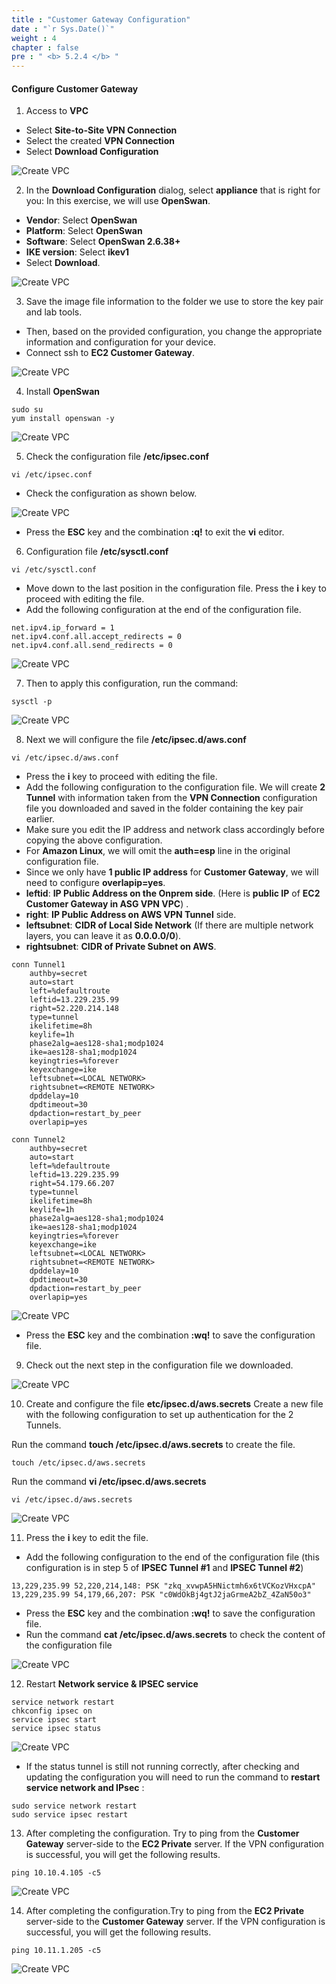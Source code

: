 ```yaml
---
title : "Customer Gateway Configuration"
date : "`r Sys.Date()`"
weight : 4
chapter : false
pre : " <b> 5.2.4 </b> "
---
```


#### Configure Customer Gateway

1. Access to **VPC**

- Select **Site-to-Site VPN Connection**
- Select the created **VPN Connection**
- Select **Download Configuration**

![Create VPC](/images/6-VPNSitetoSite/6.4-vpnconfigure/0001-vpnconfigure.png?featherlight=false&width=90pc)

2. In the **Download Configuration** dialog, select **appliance** that is right for you: In this exercise, we will use **OpenSwan**.
- **Vendor**: Select **OpenSwan**
- **Platform**: Select **OpenSwan**
- **Software**: Select **OpenSwan 2.6.38+**
- **IKE version**: Select **ikev1**
- Select **Download**.

![Create VPC](/images/6-VPNSitetoSite/6.4-vpnconfigure/0002-vpnconfigure.png?featherlight=false&width=90pc)

3. Save the image file information to the folder we use to store the key pair and lab tools.
- Then, based on the provided configuration, you change the appropriate information and configuration for your device.
- Connect ssh to **EC2 Customer Gateway**.

![Create VPC](/images/6-VPNSitetoSite/6.4-vpnconfigure/0003-vpnconfigure.png?featherlight=false&width=90pc)

4. Install **OpenSwan**

```
sudo su
yum install openswan -y
```

![Create VPC](/images/6-VPNSitetoSite/6.4-vpnconfigure/0004-vpnconfigure.png?featherlight=false&width=90pc)

5. Check the configuration file **/etc/ipsec.conf**

```
vi /etc/ipsec.conf
```
- Check the configuration as shown below.

![Create VPC](/images/6-VPNSitetoSite/6.4-vpnconfigure/0005-vpnconfigure.png?featherlight=false&width=90pc)

- Press the **ESC** key and the combination **:q!** to exit the **vi** editor.

6. Configuration file **/etc/sysctl.conf**

```
vi /etc/sysctl.conf
```

- Move down to the last position in the configuration file. Press the **i** key to proceed with editing the file.
- Add the following configuration at the end of the configuration file.

```
net.ipv4.ip_forward = 1
net.ipv4.conf.all.accept_redirects = 0
net.ipv4.conf.all.send_redirects = 0
```
![Create VPC](/images/6-VPNSitetoSite/6.4-vpnconfigure/0006-vpnconfigure.png?featherlight=false&width=90pc)

7. Then to apply this configuration, run the command:

```
sysctl -p
```

![Create VPC](/images/6-VPNSitetoSite/6.4-vpnconfigure/0007-vpnconfigure.png?featherlight=false&width=90pc)

8. Next we will configure the file **/etc/ipsec.d/aws.conf**

   
```
vi /etc/ipsec.d/aws.conf
```

- Press the **i** key to proceed with editing the file.
- Add the following configuration to the configuration file. We will create **2 Tunnel** with information taken from the **VPN Connection** configuration file you downloaded and saved in the folder containing the key pair earlier.
- Make sure you edit the IP address and network class accordingly before copying the above configuration.
- For **Amazon Linux**, we will omit the **auth=esp** line in the original configuration file.
- Since we only have **1 public IP address** for **Customer Gateway**, we will need to configure **overlapip=yes**.
- **leftid**: **IP Public Address on the Onprem side**. (Here is **public IP** of **EC2 Customer Gateway in ASG VPN VPC**) .
- **right**: **IP Public Address on AWS VPN Tunnel** side.
- **leftsubnet**: **CIDR of Local Side Network** (If there are multiple network layers, you can leave it as **0.0.0.0/0**).
- **rightsubnet**: **CIDR of Private Subnet on AWS**.

```
conn Tunnel1
	authby=secret
	auto=start
	left=%defaultroute
	leftid=13.229.235.99
	right=52.220.214.148
	type=tunnel
	ikelifetime=8h
	keylife=1h
	phase2alg=aes128-sha1;modp1024
	ike=aes128-sha1;modp1024
	keyingtries=%forever
	keyexchange=ike
	leftsubnet=<LOCAL NETWORK>
	rightsubnet=<REMOTE NETWORK>
	dpddelay=10
	dpdtimeout=30
	dpdaction=restart_by_peer
 	overlapip=yes

conn Tunnel2
	authby=secret
	auto=start
	left=%defaultroute
	leftid=13.229.235.99
	right=54.179.66.207
	type=tunnel
	ikelifetime=8h
	keylife=1h
	phase2alg=aes128-sha1;modp1024
	ike=aes128-sha1;modp1024
	keyingtries=%forever
	keyexchange=ike
	leftsubnet=<LOCAL NETWORK>
	rightsubnet=<REMOTE NETWORK>
	dpddelay=10
	dpdtimeout=30
	dpdaction=restart_by_peer
 	overlapip=yes
```
![Create VPC](/images/6-VPNSitetoSite/6.4-vpnconfigure/0008-vpnconfigure.png?featherlight=false&width=90pc)

- Press the **ESC** key and the combination **:wq!** to save the configuration file.

9. Check out the next step in the configuration file we downloaded.

![Create VPC](/images/6-VPNSitetoSite/6.4-vpnconfigure/00014-vpnconfigure.png?featherlight=false&width=90pc)

10. Create and configure the file **etc/ipsec.d/aws.secrets** Create a new file with the following configuration to set up authentication for the 2 Tunnels.

Run the command **touch /etc/ipsec.d/aws.secrets** to create the file.

```
touch /etc/ipsec.d/aws.secrets
```

Run the command **vi /etc/ipsec.d/aws.secrets**

```
vi /etc/ipsec.d/aws.secrets
```



![Create VPC](/images/6-VPNSitetoSite/6.4-vpnconfigure/0009-vpnconfigure.png?featherlight=false&width=90pc)

11. Press the **i** key to edit the file.
- Add the following configuration to the end of the configuration file (this configuration is in step 5 of **IPSEC Tunnel #1** and **IPSEC Tunnel #2**)

```
13,229,235.99 52,220,214,148: PSK "zkq_xvwpA5HNictmh6x6tVCKozVHxcpA"
13,229,235.99 54,179,66,207: PSK "c0WdOkBj4gtJ2jaGrmeA2bZ_4ZaN50o3"
```

- Press the **ESC** key and the combination **:wq!** to save the configuration file.
- Run the command **cat /etc/ipsec.d/aws.secrets** to check the content of the configuration file

![Create VPC](/images/6-VPNSitetoSite/6.4-vpnconfigure/00010-vpnconfigure.png?featherlight=false&width=90pc)

12. Restart **Network service & IPSEC service**

```
service network restart
chkconfig ipsec on
service ipsec start
service ipsec status
```

![Create VPC](/images/6-VPNSitetoSite/6.4-vpnconfigure/00011-vpnconfigure.png?featherlight=false&width=90pc)


- If the status tunnel is still not running correctly, after checking and updating the configuration you will need to run the command to **restart** **service network and IPsec** :

```
sudo service network restart
sudo service ipsec restart
```
13. After completing the configuration. Try to ping from the **Customer Gateway** server-side to the **EC2 Private** server. If the VPN configuration is successful, you will get the following results.

```
ping 10.10.4.105 -c5
```

![Create VPC](/images/6-VPNSitetoSite/6.4-vpnconfigure/00012-vpnconfigure.png?featherlight=false&width=90pc)

14. After completing the configuration.Try to ping from the **EC2 Private** server-side to the **Customer Gateway** server. If the VPN configuration is successful, you will get the following results.

```
ping 10.11.1.205 -c5
```

![Create VPC](/images/6-VPNSitetoSite/6.4-vpnconfigure/00013-vpnconfigure.png?featherlight=false&width=90pc)